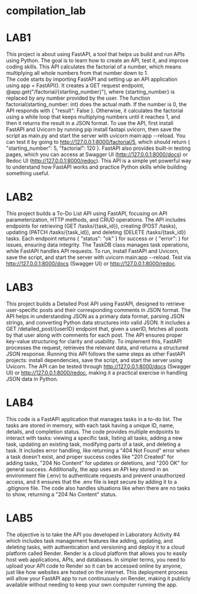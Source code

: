 # compilation_lab
 
# LAB1
This project is about using FastAPI, a tool that helps us build and run APIs using Python. The goal is to learn how to create an API, test it, and improve coding skills. 
This API calculates the factorial of a number, which means multiplying all whole numbers from that number down to 1.  
The code starts by importing FastAPI and setting up an API application using app = FastAPI(). 
It creates a GET request endpoint, @app.get("/factorial/{starting_number}"), where {starting_number} is replaced by any number provided by the user. 
The function factorial(starting_number: int) does the actual math. If the number is 0, the API responds with { "result": False }. 
Otherwise, it calculates the factorial using a while loop that keeps multiplying numbers until it reaches 1, and then it returns the result in a JSON format. 
To use the API, first install FastAPI and Uvicorn by running pip install fastapi uvicorn, then save the script as main.py and start the server with uvicorn main:app --reload. 
You can test it by going to http://127.0.0.1:8000/factorial/5, which should return { "starting_number": 5, "factorial": 120 }. 
FastAPI also provides built-in testing pages, which you can access at Swagger UI (http://127.0.0.1:8000/docs) or Redoc UI (http://127.0.0.1:8000/redoc). 
This API is a simple yet powerful way to understand how FastAPI works and practice Python skills while building something useful.

# LAB2
This project builds a To-Do List API using FastAPI, focusing on API parameterization, HTTP methods, and CRUD operations. 
The API includes endpoints for retrieving (GET /tasks/{task_id}), creating (POST /tasks), updating (PATCH /tasks/{task_id}), and deleting (DELETE /tasks/{task_id}) tasks. 
Each endpoint returns { "status": "ok" } for success or { "error": <error message> } for issues, ensuring data integrity. 
The TaskDB class manages task operations, while FastAPI handles API requests. 
To run, install FastAPI and Uvicorn, save the script, and start the server with uvicorn main:app --reload. 
Test via http://127.0.0.1:8000/docs (Swagger UI) or http://127.0.0.1:8000/redoc.

# LAB3
This project builds a Detailed Post API using FastAPI, designed to retrieve user-specific posts and their corresponding comments in JSON format. 
The API helps in understanding JSON as a primary data format, parsing JSON strings, and converting Python data structures into valid JSON. 
It includes a GET /detailed_post/{userID} endpoint that, given a userID, fetches all posts by that user along with comments for each post. 
The API ensures proper key-value structuring for clarity and usability. 
To implement this, FastAPI processes the request, retrieves the relevant data, and returns a structured JSON response. 
Running this API follows the same steps as other FastAPI projects: install dependencies, save the script, and start the server using Uvicorn. 
The API can be tested through http://127.0.0.1:8000/docs (Swagger UI) or http://127.0.0.1:8000/redoc, making it a practical exercise in handling JSON data in Python.

# LAB4
This code is a FastAPI application that manages tasks in a to-do list. 
The tasks are stored in memory, with each task having a unique ID, name, details, and completion status. 
The code provides multiple endpoints to interact with tasks: viewing a specific task, listing all tasks, adding a new task, updating an existing task, modifying parts of a task, and deleting a task. 
It includes error handling, like returning a "404 Not Found" error when a task doesn't exist, and proper success codes like "201 Created" for adding tasks, "204 No Content" for updates or deletions, and "200 OK" for general success. 
Additionally, the app uses an API key stored in an environment file (.env) to authenticate requests and prevent unauthorized access, and it ensures that the .env file is kept secure by adding it to a .gitignore file. 
The code also handles situations like when there are no tasks to show, returning a "204 No Content" status.

# LAB5
The objective is to take the API you developed in Laboratory Activity #4 which includes task management features like adding, updating, and deleting tasks, with authentication and versioning and deploy it to a cloud platform called Render. 
Render is a cloud platform that allows you to easily host web applications, APIs, and databases. 
In simpler terms, you need to upload your API code to Render so it can be accessed online by anyone, just like how websites are hosted on the internet. 
This deployment process will allow your FastAPI app to run continuously on Render, making it publicly available without needing to keep your own computer running the app.
